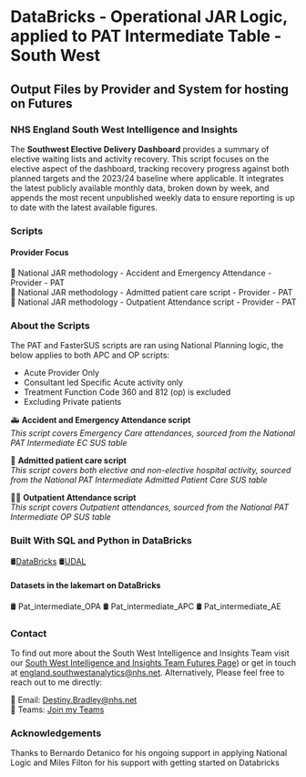 # DataBricks - Operational JAR Logic, applied to PAT Intermediate Table - South West
## Output Files by Provider and System for hosting on Futures
### NHS England South West Intelligence and Insights 

The **Southwest Elective Delivery Dashboard** provides a summary of elective waiting lists and activity recovery. This script focuses on the elective aspect of the dashboard, tracking recovery progress against both planned targets and the 2023/24 baseline where applicable. It integrates the latest publicly available monthly data, broken down by week, and appends the most recent unpublished weekly data to ensure reporting is up to date with the latest available figures.
 
### Scripts
 
#### Provider Focus
📝 National JAR methodology - Accident and Emergency Attendance - Provider - PAT  
📝 National JAR methodology - Admitted patient care script - Provider - PAT  
📝 National JAR methodology - Outpatient Attendance script - Provider - PAT  
 
### About the Scripts
The PAT and FasterSUS scripts are ran using National Planning logic, the below applies to both APC and OP scripts:  
- Acute Provider Only  
- Consultant led Specific Acute activity only  
- Treatment Function Code 360 and 812 (op) is excluded  
- Excluding Private patients
 
🚑 **Accident and Emergency Attendance script**  
*This script covers Emergency Care attendances, sourced from the National PAT Intermediate EC SUS table*  
 
🏥 **Admitted patient care script**  
*This script covers both elective and non-elective hospital activity, sourced from the National PAT Intermediate Admitted Patient Care SUS table*  
 
👨‍⚕️ **Outpatient Attendance script**  
*This script covers Outpatient attendances, sourced from the National PAT Intermediate OP SUS table*  
 
### Built With SQL and Python in DataBricks
 
🛢️[DataBricks](https://www.databricks.com/company/about-us) 
🛢️[UDAL](https://rdweb.wvd.microsoft.com)
 
#### Datasets in the lakemart on DataBricks
🛢️ Pat_intermediate_OPA
🛢️ Pat_intermediate_APC
🛢️ Pat_intermediate_AE
 
### Contact
 
To find out more about the South West Intelligence and Insights Team visit our [South West Intelligence and Insights Team Futures Page](https://future.nhs.uk/SouthWestAnalytics)) or get in touch at [england.southwestanalytics@nhs.net](mailto:england.southwestanalytics@nhs.net). Alternatively, Please feel free to reach out to me directly:
 
📧 Email: [Destiny.Bradley@nhs.net](mailto:Destiny.Bradley@nhs.net)  
💬 Teams: [Join my Teams](https://teams.microsoft.com/l/chat/0/0?users=<destiny.bradley@nhs.net)
 
### Acknowledgements
Thanks to Bernardo Detanico for his ongoing support in applying National Logic and Miles Filton for his support with getting started on Databricks
 
